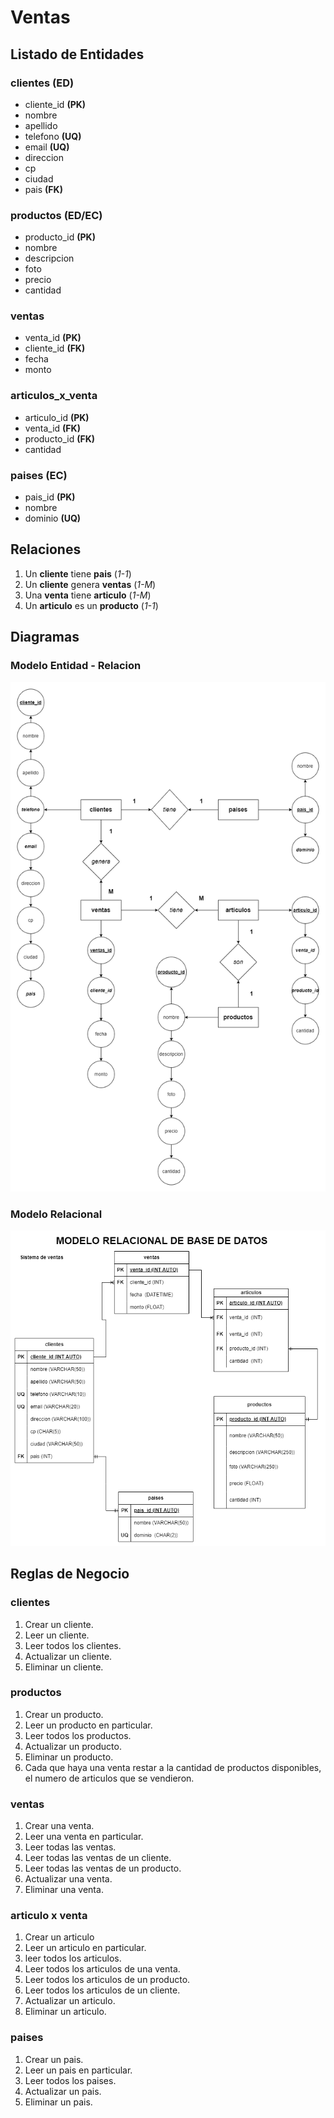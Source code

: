 # Ventas

## Listado de Entidades

### clientes  **(ED)**

- cliente_id **(PK)**
- nombre
- apellido
- telefono **(UQ)**
- email **(UQ)**
- direccion
- cp
- ciudad
- pais **(FK)**


### productos **(ED/EC)**

- producto_id **(PK)**
- nombre
- descripcion
- foto
- precio
- cantidad


### ventas

- venta_id **(PK)**
- cliente_id **(FK)**
- fecha 
- monto

### articulos_x_venta

- articulo_id **(PK)**
- venta_id **(FK)**
- producto_id **(FK)**
- cantidad

### paises **(EC)**
- pais_id **(PK)**
- nombre
- dominio **(UQ)**

## Relaciones

1. Un **cliente** tiene **pais** (_1-1_)
1. Un **cliente** genera **ventas** (_1-M_)
1. Una **venta** tiene **articulo** (_1-M_)
1. Un **articulo** es un **producto** (_1-1_)


## Diagramas 

### Modelo Entidad - Relacion

![Modelo Entidad-Relacion](Modelo_Entidad_Relacion_Ventas.png)

### Modelo Relacional

![Modelo Relacional](Modelo_Relacional_Ventas.png)

## Reglas de Negocio

### clientes

1. Crear un cliente.
1. Leer un cliente.
1. Leer todos los clientes.
1. Actualizar un cliente.
1. Eliminar un cliente.

### productos


1. Crear un producto.
1. Leer un producto en particular.
1. Leer todos los productos.
1. Actualizar un producto.
1. Eliminar un producto.
1. Cada que haya una venta restar a la cantidad de productos disponibles, el numero de articulos que se vendieron.

### ventas

1. Crear una venta.
1. Leer una venta en particular.
1. Leer todas las ventas.
1. Leer todas las ventas de un cliente.
1. Leer todas las ventas de un producto.
1. Actualizar una venta.
1. Eliminar una venta.

### articulo x venta

1. Crear un articulo
1. Leer un articulo en particular.
1. leer todos los articulos.
1. Leer todos los articulos de una venta.
1. Leer todos los articulos de un producto.
1. Leer todos los articulos de un cliente.
1. Actualizar un articulo.
1. Eliminar un articulo.

### paises

1. Crear un pais.
1. Leer un pais en particular.
1. Leer todos los paises.
1. Actualizar un pais.
1. Eliminar un pais.

